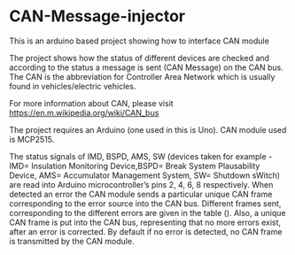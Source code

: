 # CAN-Message-injector
This is an arduino based project showing how to interface CAN module

The project shows how the status of different devices are checked and according to the status a message is sent (CAN Message) on the CAN bus. The CAN is the abbreviation for Controller Area Network which is usually found in vehicles/electric vehicles. 

For more information about CAN, please visit https://en.m.wikipedia.org/wiki/CAN_bus

The project requires an Arduino (one used in this is Uno). CAN module used is MCP2515. 

The status signals of IMD, BSPD, AMS, SW (devices taken for example - IMD= Insulation Monitoring Device,BSPD= Break System Plausability Device, AMS= Accumulator Management System, SW= Shutdown sWitch) are read into Arduino microcontroller’s pins 2, 4, 6, 8 respectively. When detected an error the CAN module sends a particular unique CAN frame corresponding to the error source into the CAN bus. Different frames sent, corresponding to the different errors are given in the table (). Also, a unique CAN frame is put into the CAN bus, representing that no more errors exist, after an error is corrected. By default if no error is detected, no CAN frame is transmitted by the CAN module. 
